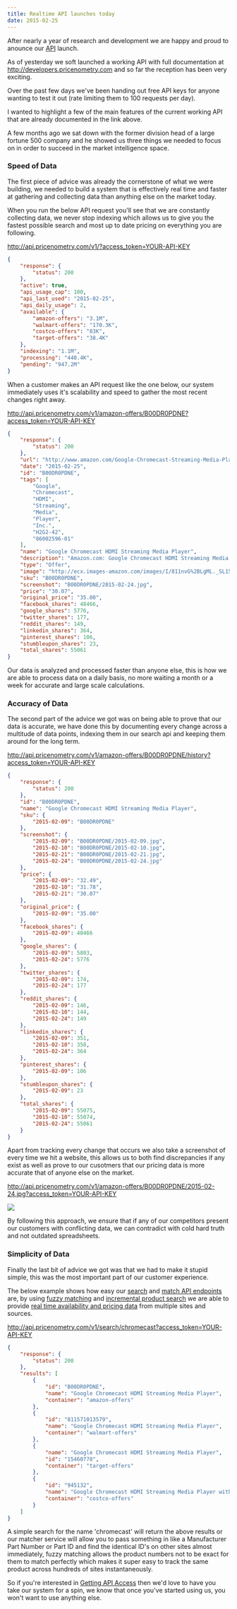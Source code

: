 ```yaml
---
title: Realtime API launches today
date: 2015-02-25
---
```


After nearly a year of research and development we are happy and proud to anounce our <a href="http://developers.pricenometry.com" target="_blank">API</a> launch.

As of yesterday we soft launched a working API with full documentation at <a href="http://developers.pricenometry.com" target="_blank">http://developers.pricenometry.com</a> and so far the reception has been very exciting.

Over the past few days we've been handing out free API keys for anyone wanting to test it out (rate limiting them to 100 requests per day).

I wanted to highlight a few of the main features of the current working API that are already documented in the link above.

A few months ago we sat down with the former division head of a large fortune 500 company and he showed us three things we needed to focus on in order to succeed in the market intelligence space.

### Speed of Data

The first piece of advice was already the cornerstone of what we were building, we needed to build a system that is effectively real time and faster at gathering and collecting data than anything else on the market today.

When you run the below API request you'll see that we are constantly collecting data, we never stop indexing which allows us to give you the fastest possible search and most up to date pricing on everything you are following.

<a href="http://developers.pricenometry.com/#get-status-in-json" target="_blank">http://api.pricenometry.com/v1/?access_token=YOUR-API-KEY</a>

```json
{
    "response": {
        "status": 200
    },
    "active": true,
    "api_usage_cap": 100,
    "api_last_used": "2015-02-25",
    "api_daily_usage": 2,
    "available": {
        "amazon-offers": "3.1M",
        "walmart-offers": "170.3K",
        "costco-offers": "83K",
        "target-offers": "38.4K"
    },
    "indexing": "1.1M",
    "processing": "440.4K",
    "pending": "947.2M"
}
```

When a customer makes an API request like the one below, our system immediately uses it's scalability and speed to gather the most recent changes right away.

<a href="http://developers.pricenometry.com/#get-product-in-json" target="_blank">http://api.pricenometry.com/v1/amazon-offers/B00DR0PDNE?access_token=YOUR-API-KEY</a>

```json
{
    "response": {
        "status": 200
    },
    "url": "http://www.amazon.com/Google-Chromecast-Streaming-Media-Player/dp/B00DR0PDNE",
    "date": "2015-02-25",
    "id": "B00DR0PDNE",
    "tags": [
        "Google",
        "Chromecast",
        "HDMI",
        "Streaming",
        "Media",
        "Player",
        "Inc.",
        "H2G2-42",
        "86002596-01"
    ],
    "name": "Google Chromecast HDMI Streaming Media Player",
    "description": "Amazon.com: Google Chromecast HDMI Streaming Media Player: Electronics",
    "type": "Offer",
    "image": "http://ecx.images-amazon.com/images/I/811nvG%2BLgML._SL1500_.jpg",
    "sku": "B00DR0PDNE",
    "screenshot": "B00DR0PDNE/2015-02-24.jpg",
    "price": "30.07",
    "original_price": "35.00",
    "facebook_shares": 48466,
    "google_shares": 5776,
    "twitter_shares": 177,
    "reddit_shares": 149,
    "linkedin_shares": 364,
    "pinterest_shares": 106,
    "stumbleupon_shares": 23,
    "total_shares": 55061
}
```

Our data is analyzed and processed faster than anyone else, this is how we are able to process data on a daily basis, no more waiting a month or a week for accurate and large scale calculations.

### Accuracy of Data

The second part of the advice we got was on being able to prove that our data is accurate, we have done this by documenting every change across a multitude of data points, indexing them in our search api and keeping them around for the long term.

<a href="http://developers.pricenometry.com/#get-product-history-in-json" target="_blank">http://api.pricenometry.com/v1/amazon-offers/B00DR0PDNE/history?access_token=YOUR-API-KEY</a>

```json
{
    "response": {
        "status": 200
    },
    "id": "B00DR0PDNE",
    "name": "Google Chromecast HDMI Streaming Media Player",
    "sku": {
        "2015-02-09": "B00DR0PDNE"
    },
    "screenshot": {
        "2015-02-09": "B00DR0PDNE/2015-02-09.jpg",
        "2015-02-10": "B00DR0PDNE/2015-02-10.jpg",
        "2015-02-21": "B00DR0PDNE/2015-02-21.jpg",
        "2015-02-24": "B00DR0PDNE/2015-02-24.jpg"
    },
    "price": {
        "2015-02-09": "32.49",
        "2015-02-10": "31.78",
        "2015-02-21": "30.07"
    },
    "original_price": {
        "2015-02-09": "35.00"
    },
    "facebook_shares": {
        "2015-02-09": 48466
    },
    "google_shares": {
        "2015-02-09": 5803,
        "2015-02-24": 5776
    },
    "twitter_shares": {
        "2015-02-09": 174,
        "2015-02-24": 177
    },
    "reddit_shares": {
        "2015-02-09": 146,
        "2015-02-10": 144,
        "2015-02-24": 149
    },
    "linkedin_shares": {
        "2015-02-09": 351,
        "2015-02-10": 358,
        "2015-02-24": 364
    },
    "pinterest_shares": {
        "2015-02-09": 106
    },
    "stumbleupon_shares": {
        "2015-02-09": 23
    },
    "total_shares": {
        "2015-02-09": 55075,
        "2015-02-10": 55074,
        "2015-02-24": 55061
    }
}
```

Apart from tracking every change that occurs we also take a screenshot of every time we hit a website, this allows us to both find discrepancies if any exist as well as prove to our cusotmers that our pricing data is more accurate that of anyone else on the market.

<a href="http://developers.pricenometry.com/#get-product-screenshot-image" target="_blank">http://api.pricenometry.com/v1/amazon-offers/B00DR0PDNE/2015-02-24.jpg?access_token=YOUR-API-KEY</a>

<img src="/public/images/anouncing-the-price-tracking-api-launch-product-screenshot.jpg"/>

By following this approach, we ensure that if any of our competitors present our customers with conflicting data, we can contradict with cold hard truth and not outdated spreadsheets.

### Simplicity of Data

Finally the last bit of advice we got was that we had to make it stupid simple, this was the most important part of our customer experience.

The below example shows how easy our <a href="http://developers.pricenometry.com/#search-all-products-in-json" target="_blank">search</a> and <a href="http://developers.pricenometry.com/#match-all-products-in-json" target="_blank">match API endpoints</a> are, by using <a href="http://en.wikipedia.org/wiki/Fuzzy_matching_%28computer-assisted_translation%29" target="_blank">fuzzy matching</a> and <a href="http://en.wikipedia.org/wiki/Incremental_search" target="_blank">incremental product search</a> we are able to provide <a href="http://en.wikipedia.org/wiki/Real-time_data" target="_blank">real time availability and pricing data</a> from multiple sites and sources.

<a href="http://developers.pricenometry.com/#search-all-products-in-json" target="_blank">http://api.pricenometry.com/v1/search/chromecast?access_token=YOUR-API-KEY</a>

```json
{
    "response": {
        "status": 200
    },
    "results": [
        {
            "id": "B00DR0PDNE",
            "name": "Google Chromecast HDMI Streaming Media Player",
            "container": "amazon-offers"
        },
        {
            "id": "811571013579",
            "name": "Google Chromecast HDMI Streaming Media Player",
            "container": "walmart-offers"
        },
        {
            "name": "Google Chromecast HDMI Streaming Media Player",
            "id": "15460778",
            "container": "target-offers"
        },
        {
            "id": "945132",
            "name": "Google Chromecast HDMI Streaming Media Player with $10 Google Play Credit",
            "container": "costco-offers"
        }
    ]
}
```

A simple search for the name 'chromecast' will return the above results or our matcher service will allow you to pass something in like a Manufacturer Part Number or Part ID and find the identical ID's on other sites almost immediately, fuzzy matching allows the product numbers not to be exact for them to match perfectly which makes it super easy to track the same product across hundreds of sites instantaneously.

So if you're interested in <a href="/get-access/">Getting API Access</a> then we'd love to have you take our system for a spin, we know that once you've started using us, you won't want to use anything else.
